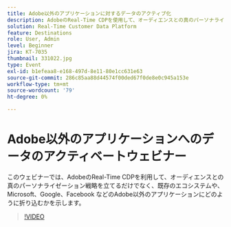 ```yaml
---
title: Adobe以外のアプリケーションに対するデータのアクティブ化
description: AdobeのReal-Time CDPを使用して、オーディエンスとの真のパーソナライゼーション戦略を構築できるだけでなく、既存のエコシステムや、Microsoft、Google、Facebook などのAdobe以外のアプリケーションにどのように折り込まれるかを説明します。
solution: Real-Time Customer Data Platform
feature: Destinations
role: User, Admin
level: Beginner
jira: KT-7035
thumbnail: 331022.jpg
type: Event
exl-id: b1efeaa8-e168-497d-8e11-80e1cc631e63
source-git-commit: 286c85aa88d44574f00ded67f0de8e0c945a153e
workflow-type: tm+mt
source-wordcount: '79'
ht-degree: 0%

---
```


# Adobe以外のアプリケーションへのデータのアクティベートウェビナー

このウェビナーでは、AdobeのReal-Time CDPを利用して、オーディエンスとの真のパーソナライゼーション戦略を立てるだけでなく、既存のエコシステムや、Microsoft、Google、Facebook などのAdobe以外のアプリケーションにどのように折り込むかを示します。

>[!VIDEO](https://video.tv.adobe.com/v/331022/?learn=on&enablevpops)


